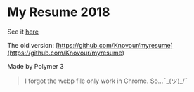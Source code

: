 # My Resume 2018

See it [here](https://resume.knovour.ninja/)

The old version: [https://github.com/Knovour/myresume](https://github.com/Knovour/myresume)

Made by Polymer 3

> I forgot the webp file only work in Chrome. So...¯\_(ツ)_/¯
